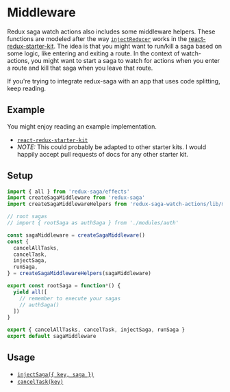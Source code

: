 # Middleware

Redux saga watch actions also includes some middleware helpers. These functions are modeled after the way [`injectReducer`][src-store-reducers] works in the [react-redux-starter-kit][react-redux-starter-kit]. The idea is that you might want to run/kill a saga based on some logic, like entering and exiting a route. In the context of watch-actions, you might want to start a saga to watch for actions when you enter a route and kill that saga when you leave that route.

[src-store-reducers]: https://github.com/davezuko/react-redux-starter-kit/blob/master/src/store/reducers.js
[react-redux-starter-kit]: https://github.com/davezuko/react-redux-starter-kit

If you're trying to integrate redux-saga with an app that uses code splitting, keep reading.

## Example

You might enjoy reading an example implementation.

- [`react-redux-starter-kit`](../examples/middleware/react-redux-starter-kit.md)
- _NOTE:_ This could probably be adapted to other starter kits. I would happily accept pull requests of docs for any other starter kit.

## Setup

```js
import { all } from 'redux-saga/effects'
import createSagaMiddleware from 'redux-saga'
import createSagaMiddlewareHelpers from 'redux-saga-watch-actions/lib/middleware'

// root sagas
// import { rootSaga as authSaga } from './modules/auth'

const sagaMiddleware = createSagaMiddleware()
const {
  cancelAllTasks,
  cancelTask,
  injectSaga,
  runSaga,
} = createSagaMiddlewareHelpers(sagaMiddleware)

export const rootSaga = function*() {
  yield all([
    // remember to execute your sagas
    // authSaga()
  ])
}

export { cancelAllTasks, cancelTask, injectSaga, runSaga }
export default sagaMiddleware
```

## Usage

- [`injectSaga({ key, saga })`](./injectSaga.md)
- [`cancelTask(key)`](./cancelTask.md)
